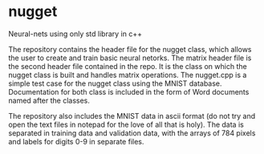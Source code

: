 # nugget
Neural-nets using only std library in c++

The repository contains the header file for the nugget class, which allows the user to create and train basic neural netorks. The matrix header file is the second header file contained in the repo. It is the class on which the nugget class is built and handles matrix operations. The nugget.cpp is a simple test case for the nugget class using the MNIST database. Documentation for both class is included in the form of Word documents named after the classes. 

The repository also includes the MNIST data in ascii format (do not try and open the text files in notepad for the love of all that is holy). The data is separated in training data and validation data, with the arrays of 784 pixels and labels for digits 0-9 in separate files.  
